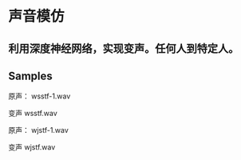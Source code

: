 # 声音模仿
## 利用深度神经网络，实现变声。任何人到特定人。


## Samples
原声：
wsstf-1.wav

变声
wsstf.wav


原声：
wjstf-1.wav

变声
wjstf.wav

